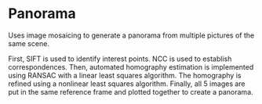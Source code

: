 # Panorama
Uses image mosaicing to generate a panorama from multiple pictures of the same scene.

First, SIFT is used to identify interest points. NCC is used to establish correspondences. Then, automated homography estimation is implemented using RANSAC with a linear least squares algorithm. The homography is refined using a nonlinear least squares algorithm. Finally, all 5 images are put in the same reference frame and plotted together to create a panorama.
